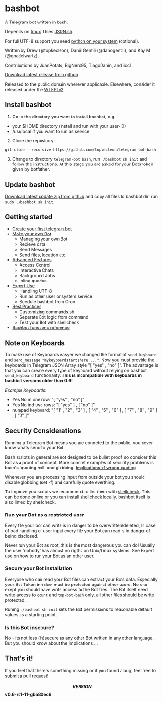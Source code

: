 # bashbot
A Telegram bot written in bash.

Depends on [tmux](http://github.com/tmux/tmux).
Uses [JSON.sh](http://github.com/dominictarr/JSON.sh).

For full UTF-8 support you need [python on your system](doc/4_expert.md#UTF-8-Support) (optional).

Written by Drew (@topkecleon), Daniil Gentili (@danogentili), and Kay M (@gnadelwartz).

Contributions by JuanPotato, BigNerd95, TiagoDanin, and iicc1.

[Download latest release from github](https://github.com/topkecleon/telegram-bot-bash/releases)

Released to the public domain wherever applicable.
Elsewhere, consider it released under the [WTFPLv2](http://www.wtfpl.net/txt/copying/).



## Install bashbot
1. Go to the directory you want to install bashbot, e.g.
  - your $HOME directory (install and run with your user-ID)
  - /usr/local if you want to run as service
2. Clone the repository:
```
git clone --recursive https://github.com/topkecleon/telegram-bot-bash
```
3. Change to directory ```telegram-bot.bash```, run ```./bashbot.sh init``` and follow the instructions. At this stage you are asked for your Bots token given by botfather.

## Update bashbot
[Download latest update zip from github](https://github.com/topkecleon/telegram-bot-bash/releases) and copy all files to bashbot dir. run ```sudo ./bashbot.sh init```.

## Getting started
 - [Create your first telegram bot](doc/1_firstbot.md)
 - [Make your own Bot](doc/2_usage.md)
   - Managing your own Bot
   - Recieve data
   - Send Messages
   - Send files, location  etc.
 - [Advanced Features](doc/3_advanced.md)
   - Access Control
   - Interactive Chats
   - Background Jobs
   - Inline queries
 - [Expert Use](doc/4_expert.md)
   - Handling UTF-8
   - Run as other user or system service
   - Scedule bashbot from Cron
 - [Best Practices](doc/5_practice.md)
   - Customizing commands.sh
   - Seperate Bot logic from command
   - Test your Bot with shellcheck
 - [Bashbot functions reference](doc/6_reference.md)

## Note on Keyboards
To make use of Keyboards easyer we changed the format of ```send_keyboard``` and ```send_message "mykeyboardstartshere ..."```.
Now you must provide  the keyboards in Telegram JSON Array style "[ \"yes\" , \"no\" ]".
The advantage is that you can create every type of keyboard without relying on bashbot ```send_keyboard``` functionality.
**This is incompatible with keyboards in bashbot versions older than 0.6!**

*Example Keyboards*:

- Yes No in one row: "[ \"yes\" , \"no\" ]"
- Yes No ind two rows: "[ \"yes\" ] , [ \"no\" ]"
- numpad keyboard: "[ \"1\" , \"2\" , \"3\" ] , [ \"4\" , \"5\" , \"6\" ] , [ \"7\" , \"8\" , \"9\" ] , [ \"0\" ]"



## Security Considerations
Running a Telegram Bot means you are conneted to the public, you never know whats send to your Bot.

Bash scripts in general are not designed to be bullet proof, so consider this Bot as a proof of concept. More concret examples of security problems is bash's 'quoting hell' and globbing. [Implications of wrong quoting](https://unix.stackexchange.com/questions/171346/security-implications-of-forgetting-to-quote-a-variable-in-bash-posix-shells)

Whenever you are processing input from outside your bot you should disable globbing (set -f) and carefully quote everthing.

To improve you scripts we recommend to lint them with [shellcheck](https://www.shellcheck.net/). This can be done online or you can [install shellcheck locally](https://github.com/koalaman/shellcheck#installing). bashbot itself is also linted by shellcheck.

### Run your Bot as a restricted user
Every file your bot can write is in danger to be overwritten/deleted, In case of bad handling of user input every file your Bot can read is in danger of being disclosed.

Never run your Bot as root, this is the most dangerous you can do! Usually the user 'nobody' has almost no rigths on Unix/Linux systems. See Expert use on how to run your Bot as an other user.

### Secure your Bot installation
Everyone who can read your Bot files can extract your Bots data. Especially your Bot Token in ```token``` must be protected against other users. No one exept you should have write access to the Bot files. The Bot itself need write access to ```count``` and  ```tmp-bot-bash``` only, all other files should be write protected.

Runing ```./bashbot.sh init``` sets the Bot permissions to reasonable default values as a starting point.

### Is this Bot insecure?
No - its not less (in)secure as any other Bot written in any other language. But you should know about the implications ...

## That's it!

If you feel that there's something missing or if you found a bug, feel free to submit a pull request!

#### $$VERSION$$ v0.6-rc1-11-gba80ec6
